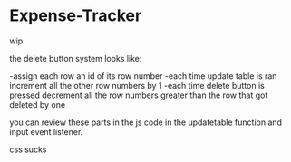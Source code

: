 # Expense-Tracker
wip

the delete button system looks like:

-assign each row an id of its row number
-each time update table is ran increment all the other row numbers by 1
-each time delete button is pressed decrement all the row numbers greater than the row that got deleted by one

you can review these parts in the js code in the updatetable function and input event listener.






css sucks

